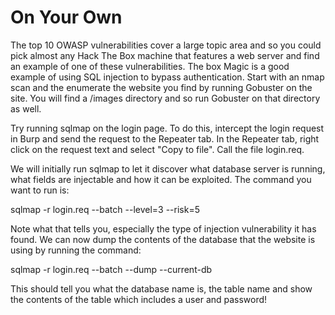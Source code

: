 # On Your Own



 The top 10 OWASP vulnerabilities cover a large topic area and so you could pick almost any Hack The Box machine that features a web server and find an example of one of these vulnerabilities. The box Magic is a good example of using SQL injection to bypass authentication. Start with an nmap scan and the enumerate the website you find by running Gobuster on the site. You will find a /images directory and so run Gobuster on that directory as well.

Try running sqlmap on the login page. To do this, intercept the login request in Burp and send the request to the Repeater tab. In the Repeater tab, right click on the request text and select "Copy to file". Call the file login.req.

We will initially run sqlmap to let it discover what database server is running, what fields are injectable and how it can be exploited. The command you want to run is:

sqlmap -r login.req --batch --level=3 --risk=5

Note what that tells you, especially the type of injection vulnerability it has found. We can now dump the contents of the database that the website is using by running the command:

sqlmap -r login.req --batch --dump --current-db

This should tell you what the database name is, the table name and show the contents of the table which includes a user and password!

